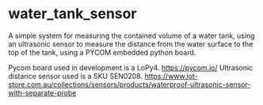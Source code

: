 # water_tank_sensor
A simple system for measuring the contained volume of a water tank, using an ultrasonic sensor to measure the distance from the water surface to the top of the tank, using a PYCOM embedded python board.

Pycom board used in development is a LoPy4. https://pycom.io/
Ultrasonic distance sensor used is a SKU SEN0208. https://www.iot-store.com.au/collections/sensors/products/waterproof-ultrasonic-sensor-with-separate-probe
